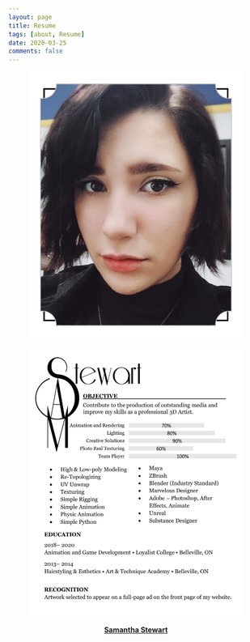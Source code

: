 ```yaml
---
layout: page
title: Resume
tags: [about, Resume]
date: 2020-03-25
comments: false
---
```

<figure>
	 <a href="assets/img/rhad.jpg"><img src="assets/img/had.jpg"></a>
</figure>    
<figure>
	 <a href="assets/img/rsum.jpg"><img src="assets/img/rsum.jpg"></a>
</figure>

<center><a href="https://www.linkedin.com/in/samanthaastewart/">
<b>Samantha Stewart</b></a> </center>
